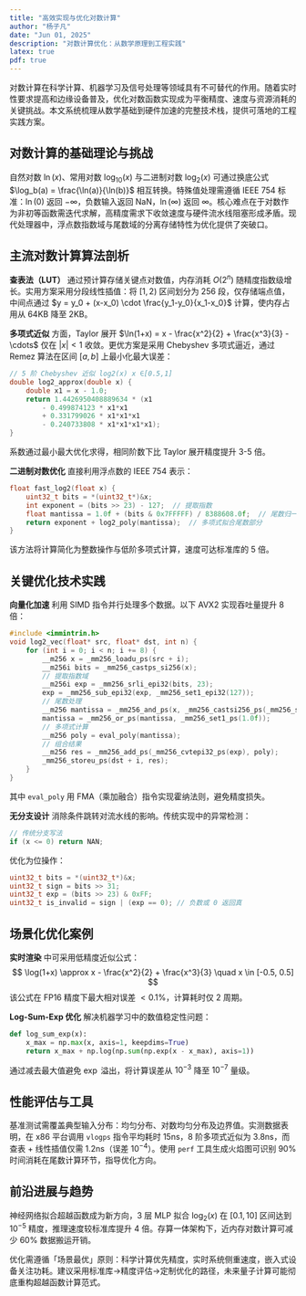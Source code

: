 ```yaml
---
title: "高效实现与优化对数计算"
author: "杨子凡"
date: "Jun 01, 2025"
description: "对数计算优化：从数学原理到工程实践"
latex: true
pdf: true
---
```


对数计算在科学计算、机器学习及信号处理等领域具有不可替代的作用。随着实时性要求提高和边缘设备普及，优化对数函数实现成为平衡精度、速度与资源消耗的关键挑战。本文系统梳理从数学基础到硬件加速的完整技术栈，提供可落地的工程实践方案。

## 对数计算的基础理论与挑战
自然对数 $\ln(x)$、常用对数 $\log_{10}(x)$ 与二进制对数 $\log_2(x)$ 可通过换底公式 $\log_b(a) = \frac{\ln(a)}{\ln(b)}$ 相互转换。特殊值处理需遵循 IEEE 754 标准：$\ln(0)$ 返回 $-\infty$，负数输入返回 NaN，$\ln(\infty)$ 返回 $\infty$。核心难点在于对数作为非初等函数需迭代求解，高精度需求下收敛速度与硬件流水线阻塞形成矛盾。现代处理器中，浮点数指数域与尾数域的分离存储特性为优化提供了突破口。

## 主流对数计算算法剖析
**查表法（LUT）** 通过预计算存储关键点对数值，内存消耗 $O(2^n)$ 随精度指数级增长。实用方案采用分段线性插值：将 $[1,2)$ 区间划分为 256 段，仅存储端点值，中间点通过 $y = y_0 + (x-x_0) \cdot \frac{y_1-y_0}{x_1-x_0}$ 计算，使内存占用从 64KB 降至 2KB。

**多项式近似** 方面，Taylor 展开 $\ln(1+x) = x - \frac{x^2}{2} + \frac{x^3}{3} - \cdots$ 仅在 $|x| < 1$ 收敛。更优方案是采用 Chebyshev 多项式逼近，通过 Remez 算法在区间 $[a,b]$ 上最小化最大误差：
```cpp
// 5 阶 Chebyshev 近似 log2(x) x ∈[0.5,1]
double log2_approx(double x) {
    double x1 = x - 1.0;
    return 1.4426950408889634 * (x1 
        - 0.499874123 * x1*x1 
        + 0.331799026 * x1*x1*x1
        - 0.240733808 * x1*x1*x1*x1);
}
```
系数通过最小最大优化求得，相同阶数下比 Taylor 展开精度提升 3-5 倍。

**二进制对数优化** 直接利用浮点数的 IEEE 754 表示：
```c
float fast_log2(float x) {
    uint32_t bits = *(uint32_t*)&x;
    int exponent = (bits >> 23) - 127;  // 提取指数
    float mantissa = 1.0f + (bits & 0x7FFFFF) / 8388608.0f;  // 尾数归一化
    return exponent + log2_poly(mantissa);  // 多项式拟合尾数部分
}
```
该方法将计算简化为整数操作与低阶多项式计算，速度可达标准库的 5 倍。

## 关键优化技术实践
**向量化加速** 利用 SIMD 指令并行处理多个数据。以下 AVX2 实现吞吐量提升 8 倍：
```cpp
#include <immintrin.h>
void log2_vec(float* src, float* dst, int n) {
    for (int i = 0; i < n; i += 8) {
        __m256 x = _mm256_loadu_ps(src + i);
        __m256i bits = _mm256_castps_si256(x);
        // 提取指数域
        __m256i exp = _mm256_srli_epi32(bits, 23);
        exp = _mm256_sub_epi32(exp, _mm256_set1_epi32(127));
        // 尾数处理
        __m256 mantissa = _mm256_and_ps(x, _mm256_castsi256_ps(_mm256_set1_epi32(0x7FFFFF)));
        mantissa = _mm256_or_ps(mantissa, _mm256_set1_ps(1.0f));
        // 多项式计算
        __m256 poly = eval_poly(mantissa); 
        // 组合结果
        __m256 res = _mm256_add_ps(_mm256_cvtepi32_ps(exp), poly);
        _mm256_storeu_ps(dst + i, res);
    }
}
```
其中 `eval_poly` 用 FMA（乘加融合）指令实现霍纳法则，避免精度损失。

**无分支设计** 消除条件跳转对流水线的影响。传统实现中的异常检测：
```c
// 传统分支写法
if (x <= 0) return NAN; 
```
优化为位操作：
```c
uint32_t bits = *(uint32_t*)&x;
uint32_t sign = bits >> 31;
uint32_t exp = (bits >> 23) & 0xFF;
uint32_t is_invalid = sign | (exp == 0); // 负数或 0 返回真
```

## 场景化优化案例
**实时渲染** 中可采用低精度近似公式：
$$
\log(1+x) \approx x - \frac{x^2}{2} + \frac{x^3}{3} \quad x \in [-0.5, 0.5]
$$
该公式在 FP16 精度下最大相对误差 $< 0.1\%$，计算耗时仅 2 周期。

**Log-Sum-Exp 优化** 解决机器学习中的数值稳定性问题：
```python
def log_sum_exp(x):
    x_max = np.max(x, axis=1, keepdims=True)
    return x_max + np.log(np.sum(np.exp(x - x_max), axis=1))
```
通过减去最大值避免 $\exp$ 溢出，将计算误差从 $10^{-3}$ 降至 $10^{-7}$ 量级。

## 性能评估与工具
基准测试需覆盖典型输入分布：均匀分布、对数均匀分布及边界值。实测数据表明，在 x86 平台调用 `vlogps` 指令平均耗时 15ns，8 阶多项式近似为 3.8ns，而查表 + 线性插值仅需 1.2ns（误差 $10^{-4}$）。使用 `perf` 工具生成火焰图可识别 90% 时间消耗在尾数计算环节，指导优化方向。

## 前沿进展与趋势
神经网络拟合超越函数成为新方向，3 层 MLP 拟合 $\log_2(x)$ 在 $[0.1,10]$ 区间达到 $10^{-5}$ 精度，推理速度较标准库提升 4 倍。存算一体架构下，近内存对数计算可减少 60% 数据搬运开销。

优化需遵循「场景最优」原则：科学计算优先精度，实时系统侧重速度，嵌入式设备关注功耗。建议采用标准库→精度评估→定制优化的路径，未来量子计算可能彻底重构超越函数计算范式。
